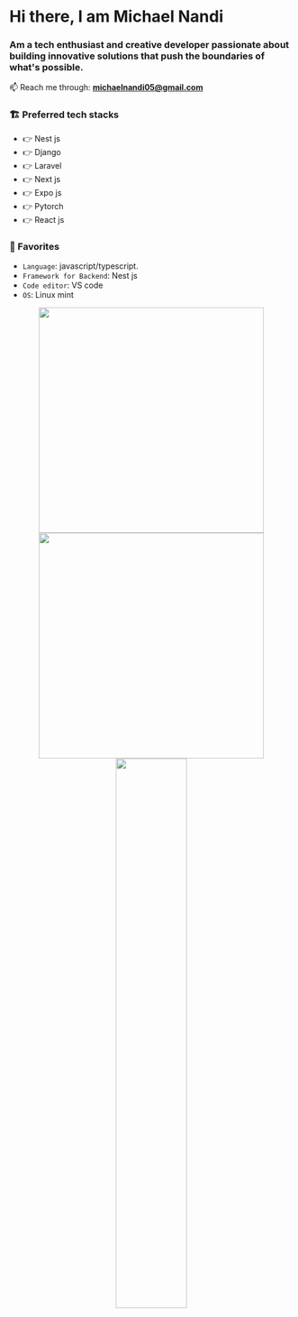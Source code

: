 # Hi there, I am Michael Nandi

### Am a tech enthusiast and creative developer passionate about building innovative solutions that push the boundaries of what's possible.


📫 Reach me through: **michaelnandi05@gmail.com**


### 🏗️ Preferred tech stacks

- 👉 Nest js
- 👉 Django
- 👉 Laravel
- 👉 Next js
- 👉 Expo js
- 👉 Pytorch
- 👉 React js

### 💞 Favorites

- `Language`: javascript/typescript.
- `Framework for Backend`: Nest js
- `Code editor`: VS code
- `OS`: Linux mint


<p align = "center">
  <img src = "https://github-readme-stats.vercel.app/api?username=mikenandi&show_icons=true&theme=bear" width = 400>
  <img src = "https://github-readme-streak-stats.herokuapp.com?user=mikenandi&theme=dark&hide_border=true" width = 400>
  <img height="50%" width="auto" src ="https://github-readme-stats.vercel.app/api/top-langs/?username=mikenandi&layout=compact&hide_border=true&theme=darcula&bg_color=00000000&langs_count=6&hide=jupyter%20notebook,tex,css,php">
</p>
